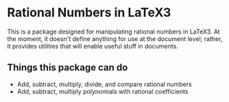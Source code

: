 # Rational Numbers in LaTeX3

This is a package designed for manipulating rational numbers in
LaTeX3.
At the moment, it doesn't define anything for use at the document
level; rather, it provides utilities that will enable useful stuff in
documents.

## Things this package can do

* Add, subtract, multiply, divide, and compare rational numbers
* Add, subtract, multiply polynomials with rational coefficients
